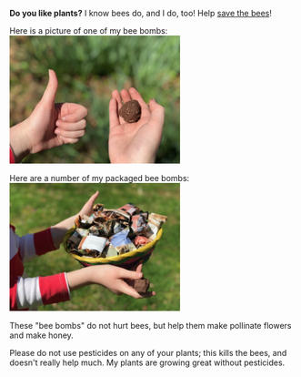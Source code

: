 **Do you like plants?** I know bees do, and I do, too! Help [save the bees](https://thebeeconservancy.org/10-ways-to-save-the-bees/)!

Here is a picture of one of my bee bombs: <img src=https://raw.githubusercontent.com/lillekenal/lillekenal.github.io/main/beeBomb1.jpg alt="drawing" width="300"/>

Here are a number of my packaged bee bombs: <img src="https://raw.githubusercontent.com/lillekenal/lillekenal.github.io/main/beeBombPkgs1.jpg" alt="drawing" width="300"/>

These "bee bombs" do not hurt bees, but help them make pollinate flowers and make honey.

Please do not use pesticides on any of your plants; this kills the bees, and doesn't really help much.  My plants are growing great without pesticides.
